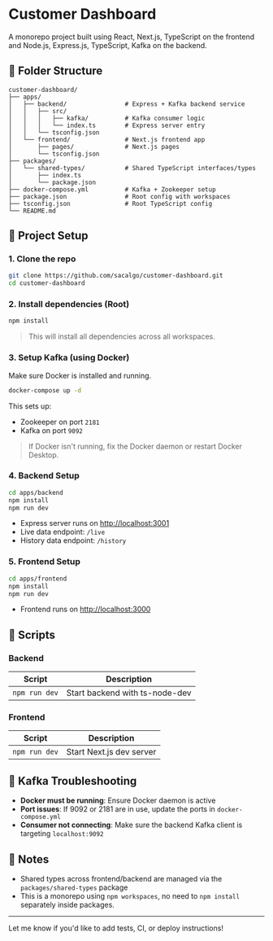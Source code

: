 # Customer Dashboard

A monorepo project built using React, Next.js, TypeScript on the frontend and Node.js, Express.js, TypeScript, Kafka on the backend.

## 📁 Folder Structure

```
customer-dashboard/
├── apps/
│   ├── backend/                # Express + Kafka backend service
│   │   ├── src/
│   │   │   ├── kafka/          # Kafka consumer logic
│   │   │   └── index.ts        # Express server entry
│   │   └── tsconfig.json
│   └── frontend/               # Next.js frontend app
│       ├── pages/              # Next.js pages
│       └── tsconfig.json
├── packages/
│   └── shared-types/           # Shared TypeScript interfaces/types
│       ├── index.ts
│       └── package.json
├── docker-compose.yml          # Kafka + Zookeeper setup
├── package.json                # Root config with workspaces
├── tsconfig.json               # Root TypeScript config
└── README.md
```

## 🚀 Project Setup

### 1. Clone the repo

```bash
git clone https://github.com/sacalgo/customer-dashboard.git
cd customer-dashboard
```

### 2. Install dependencies (Root)

```bash
npm install
```

> This will install all dependencies across all workspaces.

### 3. Setup Kafka (using Docker)

Make sure Docker is installed and running.

```bash
docker-compose up -d
```

This sets up:

* Zookeeper on port `2181`
* Kafka on port `9092`

> If Docker isn't running, fix the Docker daemon or restart Docker Desktop.

### 4. Backend Setup

```bash
cd apps/backend
npm install
npm run dev
```

* Express server runs on [http://localhost:3001](http://localhost:3001)
* Live data endpoint: `/live`
* History data endpoint: `/history`

### 5. Frontend Setup

```bash
cd apps/frontend
npm install
npm run dev
```

* Frontend runs on [http://localhost:3000](http://localhost:3000)

## 🔧 Scripts

### Backend

| Script        | Description                    |
| ------------- | ------------------------------ |
| `npm run dev` | Start backend with ts-node-dev |

### Frontend

| Script        | Description              |
| ------------- | ------------------------ |
| `npm run dev` | Start Next.js dev server |

## 🧠 Kafka Troubleshooting

* **Docker must be running**: Ensure Docker daemon is active
* **Port issues**: If 9092 or 2181 are in use, update the ports in `docker-compose.yml`
* **Consumer not connecting**: Make sure the backend Kafka client is targeting `localhost:9092`

## 📌 Notes

* Shared types across frontend/backend are managed via the `packages/shared-types` package
* This is a monorepo using `npm workspaces`, no need to `npm install` separately inside packages.

---

Let me know if you'd like to add tests, CI, or deploy instructions!
